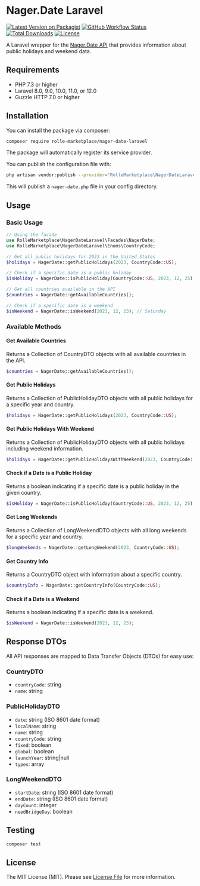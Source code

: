 # Nager.Date Laravel

[![Latest Version on Packagist](https://img.shields.io/packagist/v/rolle-marketplace/nager-date-laravel.svg)](https://packagist.org/packages/rolle-marketplace/nager-date-laravel)
[![GitHub Workflow Status](https://img.shields.io/github/actions/workflow/status/Rolle-marketplace/nager-date-laravel/tests.yml?branch=main)](https://github.com/Rolle-marketplace/nager-date-laravel/actions)
[![Total Downloads](https://img.shields.io/packagist/dt/rolle-marketplace/nager-date-laravel.svg)](https://packagist.org/packages/rolle-marketplace/nager-date-laravel)
[![License](https://img.shields.io/github/license/Rolle-marketplace/nager-date-laravel)](https://github.com/Rolle-marketplace/nager-date-laravel/blob/main/LICENSE.md)

A Laravel wrapper for the [Nager.Date API](https://date.nager.at/swagger/index.html) that provides information about public holidays and weekend data.

## Requirements

- PHP 7.3 or higher
- Laravel 8.0, 9.0, 10.0, 11.0, or 12.0
- Guzzle HTTP 7.0 or higher

## Installation

You can install the package via composer:

```bash
composer require rolle-marketplace/nager-date-laravel
```

The package will automatically register its service provider.

You can publish the configuration file with:

```bash
php artisan vendor:publish --provider="RolleMarketplace\NagerDateLaravel\NagerDateServiceProvider" --tag="config"
```

This will publish a `nager-date.php` file in your config directory.

## Usage

### Basic Usage

```php
// Using the facade
use RolleMarketplace\NagerDateLaravel\Facades\NagerDate;
use RolleMarketplace\NagerDateLaravel\Enums\CountryCode;

// Get all public holidays for 2023 in the United States
$holidays = NagerDate::getPublicHolidays(2023, CountryCode::US);

// Check if a specific date is a public holiday
$isHoliday = NagerDate::isPublicHoliday(CountryCode::US, 2023, 12, 25); // Christmas day

// Get all countries available in the API
$countries = NagerDate::getAvailableCountries();

// Check if a specific date is a weekend
$isWeekend = NagerDate::isWeekend(2023, 12, 23); // Saturday
```

### Available Methods

#### Get Available Countries

Returns a Collection of CountryDTO objects with all available countries in the API.

```php
$countries = NagerDate::getAvailableCountries();
```

#### Get Public Holidays

Returns a Collection of PublicHolidayDTO objects with all public holidays for a specific year and country.

```php
$holidays = NagerDate::getPublicHolidays(2023, CountryCode::US);
```

#### Get Public Holidays With Weekend

Returns a Collection of PublicHolidayDTO objects with all public holidays including weekend information.

```php
$holidays = NagerDate::getPublicHolidaysWithWeekend(2023, CountryCode::US);
```

#### Check if a Date is a Public Holiday

Returns a boolean indicating if a specific date is a public holiday in the given country.

```php
$isHoliday = NagerDate::isPublicHoliday(CountryCode::US, 2023, 12, 25);
```

#### Get Long Weekends

Returns a Collection of LongWeekendDTO objects with all long weekends for a specific year and country.

```php
$longWeekends = NagerDate::getLongWeekend(2023, CountryCode::US);
```

#### Get Country Info

Returns a CountryDTO object with information about a specific country.

```php
$countryInfo = NagerDate::getCountryInfo(CountryCode::US);
```

#### Check if a Date is a Weekend

Returns a boolean indicating if a specific date is a weekend.

```php
$isWeekend = NagerDate::isWeekend(2023, 12, 23);
```

## Response DTOs

All API responses are mapped to Data Transfer Objects (DTOs) for easy use:

### CountryDTO

- `countryCode`: string
- `name`: string

### PublicHolidayDTO

- `date`: string (ISO 8601 date format)
- `localName`: string
- `name`: string
- `countryCode`: string
- `fixed`: boolean
- `global`: boolean
- `launchYear`: string|null
- `types`: array

### LongWeekendDTO

- `startDate`: string (ISO 8601 date format)
- `endDate`: string (ISO 8601 date format)
- `dayCount`: integer
- `needBridgeDay`: boolean

## Testing

```bash
composer test
```

## License

The MIT License (MIT). Please see [License File](LICENSE.md) for more information.
